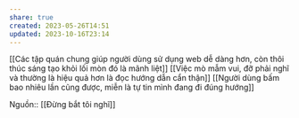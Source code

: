 ```yaml
---
share: true
created: 2023-05-26T14:51
updated: 2023-10-16T23:14
---
```

[[Các tập quán chung giúp người dùng sử dụng web dễ dàng hơn, còn thôi thúc sáng tạo khỏi lối mòn đó là mãnh liệt]] 
[[Việc mò mẫm vui, đỡ phải nghĩ và thường là hiệu quả hơn là đọc hướng dẫn cẩn thận]] 
[[Người dùng bấm bao nhiêu lần cũng được, miễn là tự tin mình đang đi đúng hướng]]

Nguồn:: [[Đừng bắt tôi nghĩ]]
